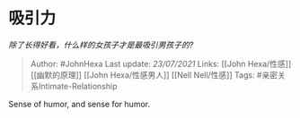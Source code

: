 # 吸引力
*除了长得好看，什么样的女孩子才是最吸引男孩子的?*

> Author: #JohnHexa
Last update: *23/07/2021* 
Links: [[John Hexa/性感]] [[幽默的原理]] [[John Hexa/性感男人]] [[Nell Nell/性感]]
Tags: #亲密关系Intimate-Relationship 

 
Sense of humor, and sense for humor.



